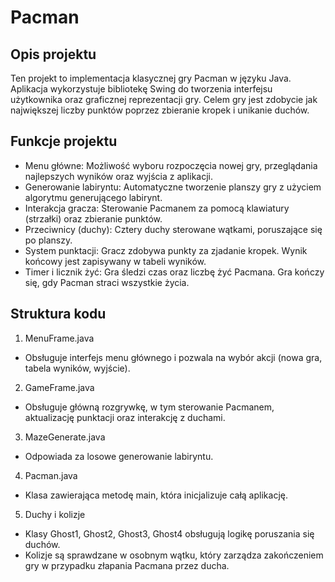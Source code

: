 # Pacman

## Opis projektu
Ten projekt to implementacja klasycznej gry Pacman w języku Java. Aplikacja wykorzystuje bibliotekę Swing do tworzenia interfejsu użytkownika oraz graficznej reprezentacji gry. Celem gry jest zdobycie jak największej liczby punktów poprzez zbieranie kropek i unikanie duchów.

## Funkcje projektu
- Menu główne: Możliwość wyboru rozpoczęcia nowej gry, przeglądania najlepszych wyników oraz wyjścia z aplikacji.
- Generowanie labiryntu: Automatyczne tworzenie planszy gry z użyciem algorytmu generującego labirynt.
- Interakcja gracza: Sterowanie Pacmanem za pomocą klawiatury (strzałki) oraz zbieranie punktów.
- Przeciwnicy (duchy): Cztery duchy sterowane wątkami, poruszające się po planszy.
- System punktacji: Gracz zdobywa punkty za zjadanie kropek. Wynik końcowy jest zapisywany w tabeli wyników.
- Timer i licznik żyć: Gra śledzi czas oraz liczbę żyć Pacmana. Gra kończy się, gdy Pacman straci wszystkie życia.

## Struktura kodu
1. MenuFrame.java
- Obsługuje interfejs menu głównego i pozwala na wybór akcji (nowa gra, tabela wyników, wyjście).

2. GameFrame.java
- Obsługuje główną rozgrywkę, w tym sterowanie Pacmanem, aktualizację punktacji oraz interakcję z duchami.

3. MazeGenerate.java
- Odpowiada za losowe generowanie labiryntu.

4. Pacman.java
- Klasa zawierająca metodę main, która inicjalizuje całą aplikację.

5. Duchy i kolizje
- Klasy Ghost1, Ghost2, Ghost3, Ghost4 obsługują logikę poruszania się duchów.
- Kolizje są sprawdzane w osobnym wątku, który zarządza zakończeniem gry w przypadku złapania Pacmana przez ducha.
